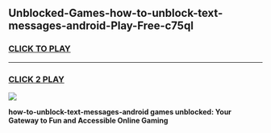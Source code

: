 
## Unblocked-Games-how-to-unblock-text-messages-android-Play-Free-c75ql
<h3>
<a href="https://premium76.site?title=how-to-unblock-text-messages-android&ref=20M">CLICK TO PLAY</a></h3>
<hr>

<h3>
<a href="https://premium76.site?title=how-to-unblock-text-messages-android&ref=20M">CLICK 2 PLAY</a>
  
</h3>

<a href="https://premium76.site?title=how-to-unblock-text-messages-android&ref=19M"><img src="https://clearcache.store/games.png"></a>


**how-to-unblock-text-messages-android games unblocked: Your Gateway to Fun and Accessible Online Gaming**
